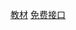 

[教材](https://github.com/TapXWorld/ChinaTextbook/tree/master)
[免费接口](https://github.com/public-apis/public-apis)

